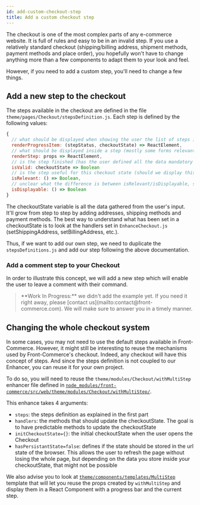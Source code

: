 ```yaml
---
id: add-custom-checkout-step
title: Add a custom checkout step
---
```


The checkout is one of the most complex parts of any e-commerce website. It is full of rules and easy to be in an invalid step. If you use a relatively standard checkout (shipping/billing address, shipment methods, payment methods and place order), you hopefully won't have to change anything more than a few components to adapt them to your look and feel.

However, if you need to add a custom step, you'll need to change a few things.

## Add a new step to the checkout

The steps available in the checkout are defined in the file `theme/pages/Checkout/stepsDefinition.js`. Each step is defined by the following values:

```jsx
{
  // what should be displayed when showing the user the list of steps in a checkout
  renderProgressItem: (stepStatus, checkoutState) => ReactElement,
  // what should be displayed inside a step (mostly some forms relevant to your step)
  renderStep: props => ReactElement, 
  // is the step finished (has the user defined all the data mandatory in your step ?)
  isValid: checkoutState => Boolean
  // is the step useful for this checkout state (should we display this step ?)
  isRelevant: () => Boolean,
  // unclear what the difference is between isRelevant/isDisplayable, should be cleaned in future releases
  isDisplayable: () => Boolean
}
```

The checkoutState variable is all the data gathered from the user's input. It'll grow from step to step by adding addresses, shipping methods and payment methods. The best way to understand what has been set in a checkoutState is to look at the handlers set in `EnhanceCheckout.js` (setShippingAddress, setBillingAddress, etc.).

Thus, if we want to add our own step, we need to duplicate the `stepsDefinitions.js` and add our step following the above documentation.

### Add a comment step to your Checkout

In order to illustrate this concept, we will add a new step which will enable the user to leave a comment with their command.

<blockquote class="wip">
**Work In Progress:** we didn't add the example yet. If you need it right away, please [contact us](mailto:contact@front-commerce.com). We will make sure to answer you in a timely manner.
</blockquote>

## Changing the whole checkout system

In some cases, you may not need to use the default steps available in Front-Commerce. However, it might still be interesting to reuse the mechanisms used by Front-Commerce's checkout. Indeed, any checkout will have this concept of steps. And since the steps definition is not coupled to our Enhancer, you can reuse it for your own project.

To do so, you will need to reuse the `theme/modules/Checkout/withMultiStep` enhancer file defined in [`node_modules/front-commerce/src/web/theme/modules/Checkout/withMultiStep/`](https://gitlab.com/front-commerce/front-commerce/tree/85f1a8ef55a351f0feb9309c666992bbbb153993/src/web/theme/modules/Checkout/withMultiStep).

This enhance takes 4 arguments:
* `steps`: the steps definition as explained in the first part
* `handlers`: the methods that should update the checkoutState. The goal is to have predictable methods to update the checkoutState
* `initCheckoutState={}`: the initial checkoutState when the user opens the Checkout
* `hasPersistantState=false`: defines if the state should be stored in the url state of the browser. This allows the user to refresh the page without losing the whole page, but depending on the data you store inside your checkoutState, that might not be possible

We also advise you to look at [`theme/components/templates/MultiStep`](https://gitlab.com/front-commerce/front-commerce/tree/85f1a8ef55a351f0feb9309c666992bbbb153993/src/web/theme/components/templates/MultiStep) template that will let you reuse the props created by `withMultiStep` and display them in a React Component with a progress bar and the current step.